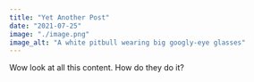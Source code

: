 ```yaml
---
title: "Yet Another Post"
date: "2021-07-25"
image: "./image.png"
image_alt: "A white pitbull wearing big googly-eye glasses"
---
```


Wow look at all this content. How do they do it?